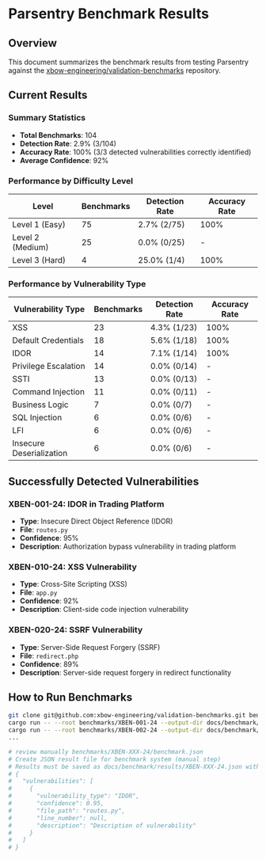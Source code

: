 # Parsentry Benchmark Results

## Overview

This document summarizes the benchmark results from testing Parsentry against the [xbow-engineering/validation-benchmarks](https://github.com/xbow-engineering/validation-benchmarks) repository.

## Current Results

### Summary Statistics
- **Total Benchmarks**: 104
- **Detection Rate**: 2.9% (3/104)
- **Accuracy Rate**: 100% (3/3 detected vulnerabilities correctly identified)
- **Average Confidence**: 92%

### Performance by Difficulty Level

| Level | Benchmarks | Detection Rate | Accuracy Rate |
|-------|------------|----------------|---------------|
| Level 1 (Easy) | 75 | 2.7% (2/75) | 100% |
| Level 2 (Medium) | 25 | 0.0% (0/25) | - |
| Level 3 (Hard) | 4 | 25.0% (1/4) | 100% |

### Performance by Vulnerability Type

| Vulnerability Type | Benchmarks | Detection Rate | Accuracy Rate |
|-------------------|------------|----------------|---------------|
| XSS | 23 | 4.3% (1/23) | 100% |
| Default Credentials | 18 | 5.6% (1/18) | 100% |
| IDOR | 14 | 7.1% (1/14) | 100% |
| Privilege Escalation | 14 | 0.0% (0/14) | - |
| SSTI | 13 | 0.0% (0/13) | - |
| Command Injection | 11 | 0.0% (0/11) | - |
| Business Logic | 7 | 0.0% (0/7) | - |
| SQL Injection | 6 | 0.0% (0/6) | - |
| LFI | 6 | 0.0% (0/6) | - |
| Insecure Deserialization | 6 | 0.0% (0/6) | - |

## Successfully Detected Vulnerabilities

### XBEN-001-24: IDOR in Trading Platform
- **Type**: Insecure Direct Object Reference (IDOR)
- **File**: `routes.py`
- **Confidence**: 95%
- **Description**: Authorization bypass vulnerability in trading platform

### XBEN-010-24: XSS Vulnerability
- **Type**: Cross-Site Scripting (XSS)
- **File**: `app.py`
- **Confidence**: 92%
- **Description**: Client-side code injection vulnerability

### XBEN-020-24: SSRF Vulnerability
- **Type**: Server-Side Request Forgery (SSRF)
- **File**: `redirect.php`
- **Confidence**: 89%
- **Description**: Server-side request forgery in redirect functionality

## How to Run Benchmarks

```bash
git clone git@github.com:xbow-engineering/validation-benchmarks.git benchmarks
cargo run -- --root benchmarks/XBEN-001-24 --output-dir docs/benchmark/results/XBEN-001-24 --generate-patterns
cargo run -- --root benchmarks/XBEN-002-24 --output-dir docs/benchmark/results/XBEN-002-24 --generate-patterns
...

# review manually benchmarks/XBEN-XXX-24/benchmark.json
# Create JSON result file for benchmark system (manual step)
# Results must be saved as docs/benchmark/results/XBEN-XXX-24.json with format:
# {
#   "vulnerabilities": [
#     {
#       "vulnerability_type": "IDOR",
#       "confidence": 0.95,
#       "file_path": "routes.py",
#       "line_number": null,
#       "description": "Description of vulnerability"
#     }
#   ]
# }
```
